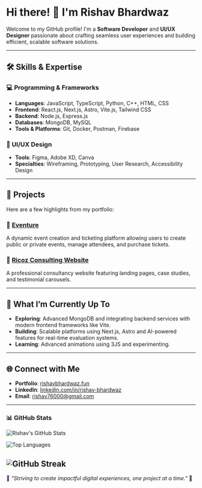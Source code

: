 
# Hi there! 👋 I'm Rishav Bhardwaz

Welcome to my GitHub profile! I'm a **Software Developer** and **UI/UX Designer** passionate about crafting seamless user experiences and building efficient, scalable software solutions.

---

## 🛠️ Skills & Expertise

### 💻 Programming & Frameworks
- **Languages**: JavaScript, TypeScript, Python, C++, HTML, CSS
- **Frontend**: React.js, Next.js, Astro, Vite.js, Tailwind CSS
- **Backend**: Node.js, Express.js
- **Databases**: MongoDB, MySQL
- **Tools & Platforms**: Git, Docker, Postman, Firebase

### 🎨 UI/UX Design
- **Tools**: Figma, Adobe XD, Canva
- **Specialties**: Wireframing, Prototyping, User Research, Accessibility Design

---

## 🚀 Projects
Here are a few highlights from my portfolio:  
### 🔹 [Eventure](https://github.com/rishav-bhardwaz/eventure)  
A dynamic event creation and ticketing platform allowing users to create public or private events, manage attendees, and purchase tickets.

### 🔹 [Ricoz Consulting Website]((https://github.com/rishav-bhardwaz/r1))  
A professional consultancy website featuring landing pages, case studies, and testimonial carousels.

---

## 🌟 What I’m Currently Up To
- **Exploring**: Advanced MongoDB and integrating backend services with modern frontend frameworks like Vite.
- **Building**: Scalable platforms using Next.js, Astro and AI-powered features for real-time evaluation systems.
- **Learning**: Advanced animations using 3JS and experimenting.

---

## 🌐 Connect with Me
- **Portfolio**: [rishavbhardwaz.fun](https://rishavbhardwaz.fun)
- **LinkedIn**: [linkedin.com/in/rishav-bhardwaz](https://linkedin.com/in/rishavbhardwaz)
- **Email**: rishav76000@gmail.com

---

### 📊 GitHub Stats
![Rishav's GitHub Stats](https://github-readme-stats.vercel.app/api?username=rishav-bhardwaz&show_icons=true&theme=radical)

![Top Languages](https://github-readme-stats.vercel.app/api/top-langs/?username=rishav-bhardwaz&layout=compact&theme=radical)

![GitHub Streak](https://streak-stats.demolab.com?user=rishav-bhardwaz&theme=radical&date_format=M%20j%5B%2C%20Y%5D) 
---

🌟 *"Striving to create impactful digital experiences, one project at a time."* 🌟
